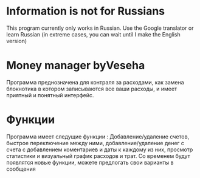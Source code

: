 # Information is not for Russians
This program currently only works in Russian.
Use the Google translator or learn Russian (in extreme cases, you can wait until I make the English version)

# Money manager byVeseha

Программа преднозначена для контраля за расходами,
как замена блокнотика в котором записываются все ваши расходы, и имеет приятный и понятный интерфейс.
# Функции
Программа имеет следущие функции : Добавление/удаление счетов, быстрое переключение между ними, добавление/удаление денег с счета с
добавлением коментариев и даты к каждому из них, просмотр статистики и визуальный график расходов и трат.
Со временем будут появлятся новые функции, можете предлогать свои варианты в сообщения
